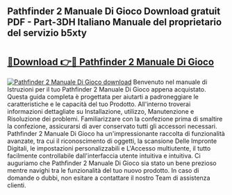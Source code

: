 ## Pathfinder 2 Manuale Di Gioco Download gratuit PDF - Part-3DH Italiano Manuale del proprietario del servizio b5xty

# <h2><a href="http://dffxna.blite.top/?on=Pathfinder+2+Manuale+Di+Gioco">🔗Download 👉🔴 Pathfinder 2 Manuale Di Gioco</a></h2>

[![Pathfinder 2 Manuale Di Gioco download](https://i.imgur.com/lujVjoI.png)](http://dffxna.blite.top/?on=Pathfinder+2+Manuale+Di+Gioco)
Benvenuto nel manuale di Istruzioni per il tuo Pathfinder 2 Manuale Di Gioco appena acquistato. Questa guida completa è progettata per aiutarti a padroneggiare le caratteristiche e le capacità del tuo Prodotto. All'interno troverai informazioni dettagliate su Installazione, utilizzo, Manutenzione e Risoluzione dei problemi. Familiarizzare con la confezione prima di smaltire la confezione, assicurarsi di aver conservato tutti gli accessori necessari. Pathfinder 2 Manuale Di Gioco ha un'impressionante raccolta di funzionalità avanzate, tra cui il riconoscimento di oggetti, la scansione Delle Impronte Digitali, le impostazioni personalizzabili e L'Accesso multiutente, il tutto facilmente controllabile dall'interfaccia utente intuitiva e intuitiva. Ci auguriamo che Pathfinder 2 Manuale Di Gioco sia stato un bene prezioso mentre navighi tra le funzionalità del tuo nuovo prodotto. In caso di domande o dubbi, non esitare a contattare il nostro Team di assistenza clienti.
